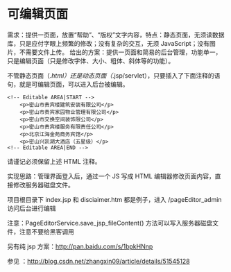 可编辑页面
=================================== 




需求：提供一页面，放置“帮助”、“版权”文字内容，特点：静态页面，无须读数据库，只是应付字眼上频繁的修改；没有复杂的交互，无须 JavaScript；没有图片，不需要文件上传。
给出的方案：提供一页面和简易的后台管理，功能单一，只是编辑页面（只是修改字体、大小、粗体、斜体等的功能）。

不管静态页面（*.html）还是动态页面（*.jsp/servlet），只要插入了下面注释的语句，就是可编辑页面，可以进入后台被编辑。

    <!-- Editable AREA|START -->    
        <p>密山市贵宾楼建筑安装有限公司</p>
        <p>密山市贵宾家园物业管理有限公司</p>
        <p>密山市交换空间装饰限公司</p>
        <p>密山市贵宾楼服务有限责任公司</p>
        <p>北京江海金苑商务宾馆</p>
        <p>密山兴凯湖大酒店（五星级）</p>
    <!-- Editable AREA|END -->
    
请谨记必须保留上述 HTML 注释。

实现思路：管理界面登入后，通过一个 JS 写成 HTML 编辑器修改页面内容，直接修改服务器磁盘文件。


项目根目录下 index.jsp 和 disciaimer.htm 都是例子，进入 /pageEditor_admin 访问后台进行编辑

注意：PageEditorService.save_jsp_fileContent() 方法可以写入服务器磁盘文件，注意不要给黑客调用

另有纯 jsp 方案：http://pan.baidu.com/s/1bpkHNnp

参见 ：http://blog.csdn.net/zhangxin09/article/details/51545128